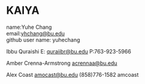 # KAIYA

name:Yuhe Chang \
email:yhchang@bu.edu \
github user name: yuhechang

Ibbu Quraishi
E: quraiibr@bu.edu
P:763-923-5966

Amber Crenna-Armstrong acrennaa@bu.edu

Alex Coast
amocast@bu.edu
(858)776-1582
amcoast
